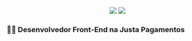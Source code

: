 <p align="center">
  <a href="https://www.linkedin.com/in/hugobrancowb/"><img src="https://img.shields.io/badge/-hugobranco-blue?style=flat&logo=Linkedin&logoColor=white"></a>
  <a href="https://medium.com/@hugobrancowb"><img src="https://img.shields.io/badge/-@hugobrancowb-03a57a?style=flat&labelColor=03a57a&logo=Medium"></a>
</p>

### :man_technologist: Desenvolvedor Front-End na Justa Pagamentos
